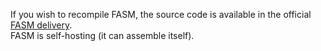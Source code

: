 If you wish to recompile FASM, the source code is available in the official [FASM delivery](https://flatassembler.net/download.php).  
FASM is self-hosting (it can assemble itself).
